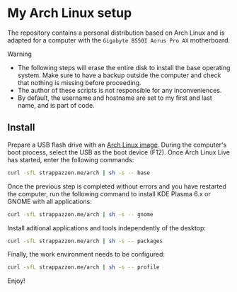 # My Arch Linux setup

The repository contains a personal distribution based on Arch Linux and is adapted for a computer with the `Gigabyte B550I Aorus Pro AX` motherboard.

> [!Warning]
> - The following steps will erase the entire disk to install the base operating system. Make sure to have a backup outside the computer and check that nothing is missing before proceeding.
> - The author of these scripts is not responsible for any inconveniences.
> - By default, the username and hostname are set to my first and last name, and is part of code.

## Install

Prepare a USB flash drive with an [Arch Linux image](https://archlinux.org/download). During the computer's boot process, select the USB as the boot device (F12). Once Arch Linux Live has started, enter the following commands:

```bash
curl -sfL strappazzon.me/arch | sh -s -- base
```

Once the previous step is completed without errors and you have restarted the computer, run the following command to install KDE Plasma 6.x or GNOME with all applications:

```bash
curl -sfL strappazzon.me/arch | sh -s -- gnome
```

Install aditional applications and tools independently of the desktop:

```bash
curl -sfL strappazzon.me/arch | sh -s -- packages
```

Finally, the work environment needs to be configured:

```bash
curl -sfL strappazzon.me/arch | sh -s -- profile
```

Enjoy!
